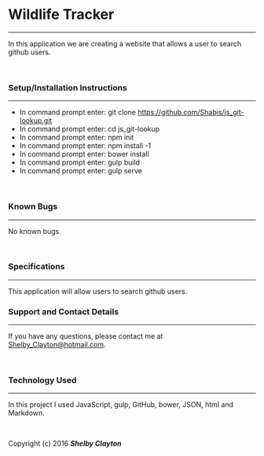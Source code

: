 # Wildlife Tracker
------

In this application we are creating a website that allows a user to search github users.

<br/>

### Setup/Installation Instructions
------

* In command prompt enter: git clone https://github.com/Shabis/js_git-lookup.git
* In command prompt enter: cd js_git-lookup
* In command prompt enter: npm init
* In command prompt enter: npm install -1
* In command prompt enter: bower install
* In command prompt enter: gulp build
* In command prompt enter: gulp serve

<br/>

### Known Bugs
------

No known bugs.

<br/>

### Specifications
------

This application will allow users to search github users.

### Support and Contact Details
------

If you have any questions, please contact me at Shelby_Clayton@hotmail.com.

<br/>

### Technology Used
------

In this project I used JavaScript, gulp, GitHub, bower, JSON, html and Markdown.

<br/>


Copyright (c) 2016 **_Shelby Clayton_**
